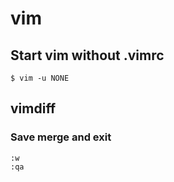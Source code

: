 # vim

## Start vim without .vimrc

    $ vim -u NONE

## vimdiff

### Save merge and exit

    :w
    :qa